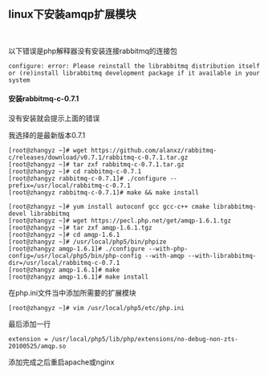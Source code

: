 ## linux下安装amqp扩展模块

<br/>

以下错误是php解释器没有安装连接rabbitmq的连接包

```shell
configure: error: Please reinstall the librabbitmq distribution itself or (re)install librabbitmq development package if it available in your system
```

#### 安装rabbitmq-c-0.7.1

没有安装就会提示上面的错误

我选择的是最新版本0.7.1

```shell
[root@zhangyz ~]# wget https://github.com/alanxz/rabbitmq-c/releases/download/v0.7.1/rabbitmq-c-0.7.1.tar.gz
[root@zhangyz ~]# tar zxf rabbitmq-c-0.7.1.tar.gz
[root@zhangyz ~]# cd rabbitmq-c-0.7.1
[root@zhangyz rabbitmq-c-0.7.1]# ./configure --prefix=/usr/local/rabbitmq-c-0.7.1
[root@zhangyz rabbitmq-c-0.7.1]# make && make install

[root@zhangyz ~]# yum install autoconf gcc gcc-c++ cmake librabbitmq-devel librabbitmq
[root@zhangyz ~]# wget https://pecl.php.net/get/amqp-1.6.1.tgz
[root@zhangyz ~]# tar zxf amqp-1.6.1.tgz
[root@zhangyz ~]# cd amqp-1.6.1
[root@zhangyz ~]# /usr/local/php5/bin/phpize
[root@zhangyz amqp-1.6.1]# ./configure --with-php-config=/usr/local/php5/bin/php-config --with-amqp --with-librabbitmq-dir=/usr/local/rabbitmq-c-0.7.1
[root@zhangyz amqp-1.6.1]# make 
[root@zhangyz amqp-1.6.1]# make install
```

在php.ini文件当中添加所需要的扩展模块

```shell
[root@zhangyz ~]# vim /usr/local/php5/etc/php.ini
```

最后添加一行

```shell
extension = /usr/local/php5/lib/php/extensions/no-debug-non-zts-20100525/amqp.so
```

添加完成之后重启apache或nginx
